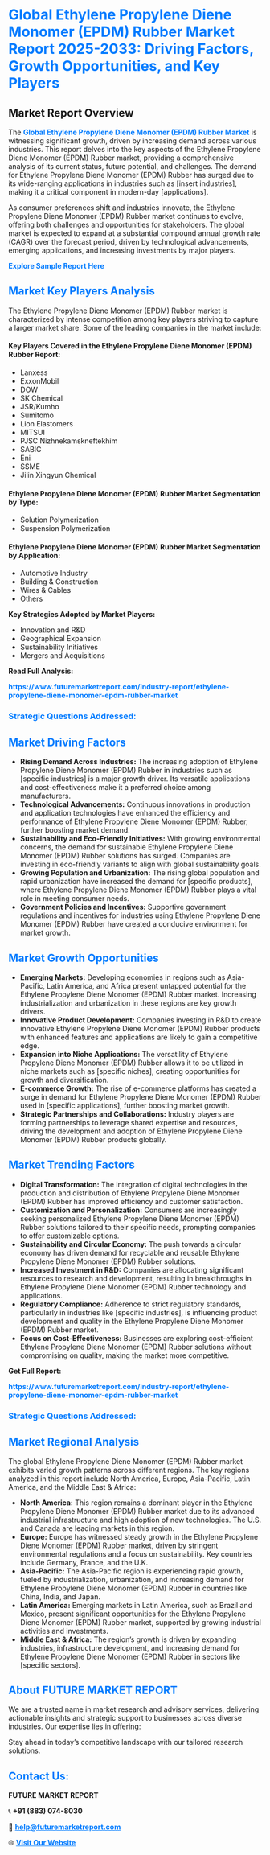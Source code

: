 <h1 style="color: #007BFF;">Global Ethylene Propylene Diene Monomer (EPDM) Rubber Market Report 2025-2033: Driving Factors, Growth Opportunities, and Key Players</h1>

<section id="overview">
<h2>Market Report Overview</h2>
<p>The <a href="https://www.futuremarketreport.com/industry-report/ethylene-propylene-diene-monomer-epdm-rubber-market" style="color: #007BFF; text-decoration: none;"><strong>Global Ethylene Propylene Diene Monomer (EPDM) Rubber Market</strong></a> is witnessing significant growth, driven by increasing demand across various industries. This report delves into the key aspects of the Ethylene Propylene Diene Monomer (EPDM) Rubber market, providing a comprehensive analysis of its current status, future potential, and challenges. The demand for Ethylene Propylene Diene Monomer (EPDM) Rubber has surged due to its wide-ranging applications in industries such as [insert industries], making it a critical component in modern-day [applications].</p>
<p>As consumer preferences shift and industries innovate, the Ethylene Propylene Diene Monomer (EPDM) Rubber market continues to evolve, offering both challenges and opportunities for stakeholders. The global market is expected to expand at a substantial compound annual growth rate (CAGR) over the forecast period, driven by technological advancements, emerging applications, and increasing investments by major players.</p>
</section>

<section id="overview">
<p><a href="https://www.futuremarketreport.com/request-sample/reportId=109943" style="color: #007BFF; text-decoration: none;"><strong>Explore Sample Report Here</strong></a></p>
</section>

<section id="key-players">
<h2 style="color: #007BFF;">Market Key Players Analysis</h2>
<p>The Ethylene Propylene Diene Monomer (EPDM) Rubber market is characterized by intense competition among key players striving to capture a larger market share. Some of the leading companies in the market include:</p>
<h4>Key Players Covered in the Ethylene Propylene Diene Monomer (EPDM) Rubber Report:</h4>
<ul><li>Lanxess</li><li>ExxonMobil</li><li>DOW</li><li>SK Chemical</li><li>JSR/Kumho</li><li>Sumitomo</li><li>Lion Elastomers</li><li>MITSUI</li><li>PJSC Nizhnekamskneftekhim</li><li>SABIC</li><li>Eni</li><li>SSME</li><li>Jilin Xingyun Chemical</li></ul>
<h4>Ethylene Propylene Diene Monomer (EPDM) Rubber Market Segmentation by Type:</h4>
<ul><li>Solution Polymerization</li><li>Suspension Polymerization</li></ul>

<h4>Ethylene Propylene Diene Monomer (EPDM) Rubber Market Segmentation by Application:</h4>
<ul><li>Automotive Industry</li><li>Building &amp; Construction</li><li>Wires &amp; Cables</li><li>Others</li></ul>
<p><strong>Key Strategies Adopted by Market Players:</strong></p>
<ul>
<li>Innovation and R&D</li>
<li>Geographical Expansion</li>
<li>Sustainability Initiatives</li>
<li>Mergers and Acquisitions</li>
</ul>
</section>

<section>
<p><strong>Read Full Analysis: </strong></p><a href="https://www.futuremarketreport.com/industry-report/ethylene-propylene-diene-monomer-epdm-rubber-market" style="color: #007BFF; text-decoration: none;"><strong>https://www.futuremarketreport.com/industry-report/ethylene-propylene-diene-monomer-epdm-rubber-market</strong></a>
<h3 style="color: #007BFF;">Strategic Questions Addressed:</h3>
</section>

<section id="driving-factors">
<h2 style="color: #007BFF;">Market Driving Factors</h2>
<ul>
<li><strong>Rising Demand Across Industries:</strong> The increasing adoption of Ethylene Propylene Diene Monomer (EPDM) Rubber in industries such as [specific industries] is a major growth driver. Its versatile applications and cost-effectiveness make it a preferred choice among manufacturers.</li>
<li><strong>Technological Advancements:</strong> Continuous innovations in production and application technologies have enhanced the efficiency and performance of Ethylene Propylene Diene Monomer (EPDM) Rubber, further boosting market demand.</li>
<li><strong>Sustainability and Eco-Friendly Initiatives:</strong> With growing environmental concerns, the demand for sustainable Ethylene Propylene Diene Monomer (EPDM) Rubber solutions has surged. Companies are investing in eco-friendly variants to align with global sustainability goals.</li>
<li><strong>Growing Population and Urbanization:</strong> The rising global population and rapid urbanization have increased the demand for [specific products], where Ethylene Propylene Diene Monomer (EPDM) Rubber plays a vital role in meeting consumer needs.</li>
<li><strong>Government Policies and Incentives:</strong> Supportive government regulations and incentives for industries using Ethylene Propylene Diene Monomer (EPDM) Rubber have created a conducive environment for market growth.</li>
</ul>
</section>

<section id="growth-opportunities">
<h2 style="color: #007BFF;">Market Growth Opportunities</h2>
<ul>
<li><strong>Emerging Markets:</strong> Developing economies in regions such as Asia-Pacific, Latin America, and Africa present untapped potential for the Ethylene Propylene Diene Monomer (EPDM) Rubber market. Increasing industrialization and urbanization in these regions are key growth drivers.</li>
<li><strong>Innovative Product Development:</strong> Companies investing in R&D to create innovative Ethylene Propylene Diene Monomer (EPDM) Rubber products with enhanced features and applications are likely to gain a competitive edge.</li>
<li><strong>Expansion into Niche Applications:</strong> The versatility of Ethylene Propylene Diene Monomer (EPDM) Rubber allows it to be utilized in niche markets such as [specific niches], creating opportunities for growth and diversification.</li>
<li><strong>E-commerce Growth:</strong> The rise of e-commerce platforms has created a surge in demand for Ethylene Propylene Diene Monomer (EPDM) Rubber used in [specific applications], further boosting market growth.</li>
<li><strong>Strategic Partnerships and Collaborations:</strong> Industry players are forming partnerships to leverage shared expertise and resources, driving the development and adoption of Ethylene Propylene Diene Monomer (EPDM) Rubber products globally.</li>
</ul>
</section>

<section id="trending-factors">
<h2 style="color: #007BFF;">Market Trending Factors</h2>
<ul>
<li><strong>Digital Transformation:</strong> The integration of digital technologies in the production and distribution of Ethylene Propylene Diene Monomer (EPDM) Rubber has improved efficiency and customer satisfaction.</li>
<li><strong>Customization and Personalization:</strong> Consumers are increasingly seeking personalized Ethylene Propylene Diene Monomer (EPDM) Rubber solutions tailored to their specific needs, prompting companies to offer customizable options.</li>
<li><strong>Sustainability and Circular Economy:</strong> The push towards a circular economy has driven demand for recyclable and reusable Ethylene Propylene Diene Monomer (EPDM) Rubber solutions.</li>
<li><strong>Increased Investment in R&D:</strong> Companies are allocating significant resources to research and development, resulting in breakthroughs in Ethylene Propylene Diene Monomer (EPDM) Rubber technology and applications.</li>
<li><strong>Regulatory Compliance:</strong> Adherence to strict regulatory standards, particularly in industries like [specific industries], is influencing product development and quality in the Ethylene Propylene Diene Monomer (EPDM) Rubber market.</li>
<li><strong>Focus on Cost-Effectiveness:</strong> Businesses are exploring cost-efficient Ethylene Propylene Diene Monomer (EPDM) Rubber solutions without compromising on quality, making the market more competitive.</li>
</ul>
</section>

<section>
<p><strong>Get Full Report: </strong></p><a href="https://www.futuremarketreport.com/industry-report/ethylene-propylene-diene-monomer-epdm-rubber-market" style="color: #007BFF; text-decoration: none;"><strong>https://www.futuremarketreport.com/industry-report/ethylene-propylene-diene-monomer-epdm-rubber-market</strong></a>
<h3 style="color: #007BFF;">Strategic Questions Addressed:</h3>
</section>


<section id="regional-analysis">
<h2 style="color: #007BFF;">Market Regional Analysis</h2>
<p>The global Ethylene Propylene Diene Monomer (EPDM) Rubber market exhibits varied growth patterns across different regions. The key regions analyzed in this report include North America, Europe, Asia-Pacific, Latin America, and the Middle East & Africa:</p>
<ul>
<li><strong>North America:</strong> This region remains a dominant player in the Ethylene Propylene Diene Monomer (EPDM) Rubber market due to its advanced industrial infrastructure and high adoption of new technologies. The U.S. and Canada are leading markets in this region.</li>
<li><strong>Europe:</strong> Europe has witnessed steady growth in the Ethylene Propylene Diene Monomer (EPDM) Rubber market, driven by stringent environmental regulations and a focus on sustainability. Key countries include Germany, France, and the U.K.</li>
<li><strong>Asia-Pacific:</strong> The Asia-Pacific region is experiencing rapid growth, fueled by industrialization, urbanization, and increasing demand for Ethylene Propylene Diene Monomer (EPDM) Rubber in countries like China, India, and Japan.</li>
<li><strong>Latin America:</strong> Emerging markets in Latin America, such as Brazil and Mexico, present significant opportunities for the Ethylene Propylene Diene Monomer (EPDM) Rubber market, supported by growing industrial activities and investments.</li>
<li><strong>Middle East & Africa:</strong> The region’s growth is driven by expanding industries, infrastructure development, and increasing demand for Ethylene Propylene Diene Monomer (EPDM) Rubber in sectors like [specific sectors].</li>
</ul>
</section>

<footer>
<h2 style="color: #007BFF;">About FUTURE MARKET REPORT</h2>
<p>We are a trusted name in market research and advisory services, delivering actionable insights and strategic support to businesses across diverse industries. Our expertise lies in offering:</p>

<p>Stay ahead in today’s competitive landscape with our tailored research solutions.</p>

<h2 style="color: #007BFF;">Contact Us:</h2>
<p><strong>FUTURE MARKET REPORT</strong></p>
<p>📞 <strong>+91 (883) 074-8030</strong></p>
<p>📧 <strong><a href="mailto:help@futuremarketreport.com" style="color: #007BFF;">help@futuremarketreport.com</a></strong></p>
<p>🌐 <strong><a href="https://www.futuremarketreport.com/" style="color: #007BFF;">Visit Our Website</a></strong></p>
</footer>
